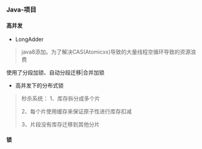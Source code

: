 ### Java-项目

#### 高并发

- LongAdder

> java8添加。为了解决CAS(Atomicxx)导致的大量线程空循环导致的资源浪费

使用了分段加锁、自动分段迁移|合并加锁


- 高并发下的分布式锁

> 秒杀系统：
> 1、库存拆分成多个片
>
> 2、每个片使用缓存来保证原子性进行库存扣减
>
> 3、片段没有库存迁移到其他分片



#### 锁




